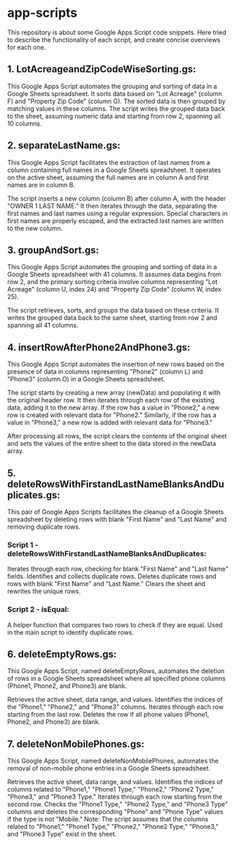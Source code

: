 # app-scripts
This repository is about some Google Apps Script code snippets. Here tried to describe the functionality of each script, and create concise overviews for each one. 

## 1. LotAcreageandZipCodeWiseSorting.gs:

This Google Apps Script automates the grouping and sorting of data in a Google Sheets spreadsheet. It sorts data based on "Lot Acreage" (column F) and "Property Zip Code" (column G). The sorted data is then grouped by matching values in these columns. The script writes the grouped data back to the sheet, assuming numeric data and starting from row 2, spanning all 10 columns.

## 2. separateLastName.gs:

This Google Apps Script facilitates the extraction of last names from a column containing full names in a Google Sheets spreadsheet. It operates on the active sheet, assuming the full names are in column A and first names are in column B.

The script inserts a new column (column B) after column A, with the header "OWNER 1 LAST NAME." It then iterates through the data, separating the first names and last names using a regular expression. Special characters in first names are properly escaped, and the extracted last names are written to the new column.

## 3. groupAndSort.gs:
   
This Google Apps Script automates the grouping and sorting of data in a Google Sheets spreadsheet with 41 columns. It assumes data begins from row 2, and the primary sorting criteria involve columns representing "Lot Acreage" (column U, index 24) and "Property Zip Code" (column W, index 25).

The script retrieves, sorts, and groups the data based on these criteria. It writes the grouped data back to the same sheet, starting from row 2 and spanning all 41 columns.

## 4. insertRowAfterPhone2AndPhone3.gs:

This Google Apps Script automates the insertion of new rows based on the presence of data in columns representing "Phone2" (column L) and "Phone3" (column O) in a Google Sheets spreadsheet.

The script starts by creating a new array (newData) and populating it with the original header row. It then iterates through each row of the existing data, adding it to the new array. If the row has a value in "Phone2," a new row is created with relevant data for "Phone2." Similarly, if the row has a value in "Phone3," a new row is added with relevant data for "Phone3."

After processing all rows, the script clears the contents of the original sheet and sets the values of the entire sheet to the data stored in the newData array.

## 5. deleteRowsWithFirstandLastNameBlanksAndDuplicates.gs:
   
This pair of Google Apps Scripts facilitates the cleanup of a Google Sheets spreadsheet by deleting rows with blank "First Name" and "Last Name" and removing duplicate rows.

### Script 1 - deleteRowsWithFirstandLastNameBlanksAndDuplicates:

Iterates through each row, checking for blank "First Name" and "Last Name" fields.
Identifies and collects duplicate rows.
Deletes duplicate rows and rows with blank "First Name" and "Last Name."
Clears the sheet and rewrites the unique rows.

### Script 2 - isEqual:

A helper function that compares two rows to check if they are equal.
Used in the main script to identify duplicate rows.

## 6. deleteEmptyRows.gs:

This Google Apps Script, named deleteEmptyRows, automates the deletion of rows in a Google Sheets spreadsheet where all specified phone columns (Phone1, Phone2, and Phone3) are blank.

Retrieves the active sheet, data range, and values.
Identifies the indices of the "Phone1," "Phone2," and "Phone3" columns.
Iterates through each row starting from the last row.
Deletes the row if all phone values (Phone1, Phone2, and Phone3) are blank.

## 7. deleteNonMobilePhones.gs:

This Google Apps Script, named deleteNonMobilePhones, automates the removal of non-mobile phone entries in a Google Sheets spreadsheet.

Retrieves the active sheet, data range, and values.
Identifies the indices of columns related to "Phone1," "Phone1 Type," "Phone2," "Phone2 Type," "Phone3," and "Phone3 Type."
Iterates through each row starting from the second row.
Checks the "Phone1 Type," "Phone2 Type," and "Phone3 Type" columns and deletes the corresponding "Phone" and "Phone Type" values if the type is not "Mobile."
Note: The script assumes that the columns related to "Phone1," "Phone1 Type," "Phone2," "Phone2 Type," "Phone3," and "Phone3 Type" exist in the sheet.

